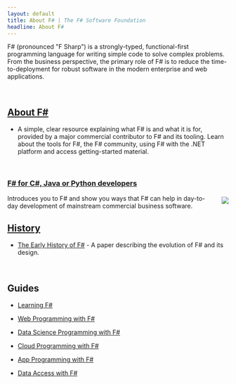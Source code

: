 ```yaml
---
layout: default
title: About F# | The F# Software Foundation
headline: About F#
---
```


F# (pronounced "F Sharp") is a strongly-typed, functional-first programming language for writing 
simple code to solve complex problems. From the business perspective, the primary 
role of F# is to reduce the time-to-deployment for robust software
in the modern enterprise and web applications.

<br />

## [About F#](https://dotnet.microsoft.com/languages/fsharp)

* A simple, clear resource explaining what F# is and what it is for, provided by a major commercial contributor to F# and its tooling.  Learn about the tools for F#, the F# community, using F# with the .NET platform and access getting-started material.

<br />

### [F# for C#, Java or Python developers](http://fsharpforfunandprofit.com/)

<img src="../images/thumbs/IHeartFsharp160.png" style="float:right;margin:5px 0px 5px 25px;" />

Introduces you to F# and show you ways that F# can help in day-to-day development
of mainstream commercial business software.

## [History](/history)

* [The Early History of F#](/history) - A paper describing the evolution of F# and its design.
 
<br />

## Guides

 * [Learning F#](/about/learning.html)

 * [Web Programming with F#](/guides/web)

 * [Data Science Programming with F#](/guides/data-science)

 * [Cloud Programming with F#](/guides/cloud)

 * [App Programming with F#](/guides/mobile-apps)

 * [Data Access with F#](/guides/data-access)
